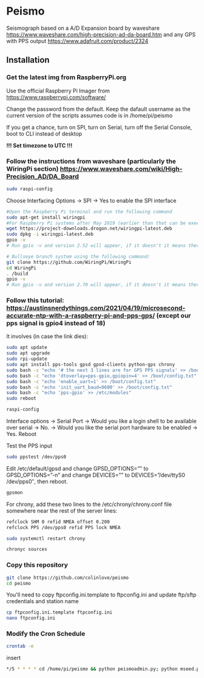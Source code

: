 # Peismo
Seismograph based on a A/D Expansion board by waveshare https://www.waveshare.com/high-precision-ad-da-board.htm and any GPS with PPS output https://www.adafruit.com/product/2324
## Installation
### Get the latest img from RaspberryPi.org
Use the official Raspberry Pi Imager from https://www.raspberrypi.com/software/

Change the password from the default. Keep the dafault username as the current version of the scripts assumes code is in /home/pi/peismo

If you get a chance, turn on SPI, turn on Serial, turn off the Serial Console, boot to CLI instead of desktop

**!!! Set timezone to UTC !!!**

### Follow the instructions from waveshare (particularly the WiringPi section) https://www.waveshare.com/wiki/High-Precision_AD/DA_Board
```bash
sudo raspi-config
```
Choose Interfacing Options -> SPI -> Yes to enable the SPI interface
```bash
#Open the Raspberry Pi terminal and run the following command
sudo apt-get install wiringpi
#For Raspberry Pi systems after May 2019 (earlier than that can be executed without), an upgrade may be required:
wget https://project-downloads.drogon.net/wiringpi-latest.deb
sudo dpkg -i wiringpi-latest.deb
gpio -v
# Run gpio -v and version 2.52 will appear, if it doesn't it means there was an installation error

# Bullseye branch system using the following command:
git clone https://github.com/WiringPi/WiringPi
cd WiringPi
. /build
gpio -v
# Run gpio -v and version 2.70 will appear, if it doesn't it means there was an installation error
```

### Follow this tutorial: https://austinsnerdythings.com/2021/04/19/microsecond-accurate-ntp-with-a-raspberry-pi-and-pps-gps/ (except our pps signal is gpio4 instead of 18)
It involves (in case the link dies):
```bash
sudo apt update
sudo apt upgrade
sudo rpi-update
sudo apt install pps-tools gpsd gpsd-clients python-gps chrony
sudo bash -c "echo '# the next 3 lines are for GPS PPS signals' >> /boot/config.txt"
sudo bash -c "echo 'dtoverlay=pps-gpio,gpiopin=4' >> /boot/config.txt"
sudo bash -c "echo 'enable_uart=1' >> /boot/config.txt"
sudo bash -c "echo 'init_uart_baud=9600' >> /boot/config.txt"
sudo bash -c "echo 'pps-gpio' >> /etc/modules"
sudo reboot
```
```bash
raspi-config
```
Interface options -> Serial Port ->
Would you like a login shell to be available over serial -> No. ->
Would you like the serial port hardware to be enabled -> Yes. Reboot

Test the PPS input
```bash
sudo ppstest /dev/pps0
```

Edit /etc/default/gpsd and change GPSD_OPTIONS=”” to GPSD_OPTIONS=”-n” and change DEVICES=”” to DEVICES=”/dev/ttyS0 /dev/pps0″, then reboot.
```bash
gpsmon
```
For chrony, add these two lines to the /etc/chrony/chrony.conf file somewhere near the rest of the server lines:
```bash
refclock SHM 0 refid NMEA offset 0.200
refclock PPS /dev/pps0 refid PPS lock NMEA
```
```bash
sudo systemctl restart chrony
```
```bash
chronyc sources
```

### Copy this repository
```bash
git clone https://github.com/colinlove/peismo
cd peismo
```

You'll need to copy ftpconfig.ini.template to ftpconfig.ini and update ftp/sftp credentials and station name
```bash
cp ftpconfig.ini.template ftpconfig.ini
nano ftpconfig.ini
```

### Modify the Cron Schedule
```bash
crontab -e
```
insert
```bash
*/5 * * * * cd /home/pi/peismo && python peismoadmin.py; python mseed.py; python ftpupload.py
```
